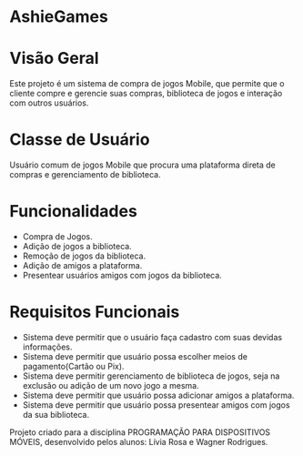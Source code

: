 # AshieGames 
# Visão Geral
  Este projeto é um sistema de compra de jogos Mobile, que permite que o cliente compre e gerencie suas compras, biblioteca de jogos e interação com outros usuários. 

# Classe de Usuário
  Usuário comum de jogos Mobile que procura uma plataforma direta de compras e gerenciamento de biblioteca. 

# Funcionalidades 
  * Compra de Jogos.
  * Adição de jogos a biblioteca.
  * Remoção de jogos da biblioteca.
  * Adição de amigos a plataforma.
  * Presentear usuários amigos com jogos da biblioteca.
    
# Requisitos Funcionais
  * Sistema deve permitir que o usuário faça cadastro com suas devidas informações.
  * Sistema deve permitir que usuário possa escolher meios de pagamento(Cartão ou Pix).
  * Sistema deve permitir gerenciamento de biblioteca de jogos, seja na exclusão ou adição de um novo jogo a mesma.
  * Sistema deve permitir que usuário possa adicionar amigos a plataforma.
  * Sistema deve permitir que usuário possa presentear amigos com jogos da sua biblioteca.

Projeto criado para a disciplina PROGRAMAÇÃO PARA DISPOSITIVOS MÓVEIS, desenvolvido pelos alunos: Lívia Rosa e Wagner Rodrigues. 
